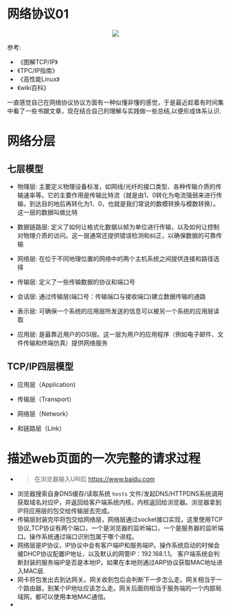 # 网络协议01

<p align='center'>
<img src='https://github.com/w1991668899/blog/blob/master/image/go/%E5%8D%8F%E8%AE%AE%E8%AE%B2%E8%A7%A3.jpg'>
</p>

参考:

- 《图解TCP/IP》
- 《TPC/IP指南》
- 《高性能Linux》
- 《wiki百科》

一直感觉自己在网络协议协议方面有一种似懂非懂的感觉，于是最近趁着有时间集中看了一些书跟文章，现在结合自己的理解与实践做一些总结,以便形成体系认识.

# 网络分层

## 七层模型

- 物理层: 主要定义物理设备标准，如网线/光纤的接口类型、各种传输介质的传输速率等。它的主要作用是传输比特流（就是由1、0转化为电流强弱来进行传输，到达目的地后再转化为1、0，也就是我们常说的数模转换与模数转换）。这一层的数据叫做比特

- 数据链路层: 定义了如何让格式化数据以帧为单位进行传输，以及如何让控制对物理介质的访问。这一层通常还提供错误检测和纠正，以确保数据的可靠传输

- 网络层: 在位于不同地理位置的网络中的两个主机系统之间提供连接和路径选择

- 传输层: 定义了一些传输数据的协议和端口号

- 会话层: 通过传输层(端口号：传输端口与接收端口)建立数据传输的通路

- 表示层: 可确保一个系统的应用层所发送的信息可以被另一个系统的应用层读取

- 应用层: 是最靠近用户的OSI层。这一层为用户的应用程序（例如电子邮件、文件传输和终端仿真）提供网络服务

## TCP/IP四层模型

- 应用层（Application)

- 传输层（Transport）

- 网络层（Network）

- 和链路层（Link）

# 描述web页面的一次完整的请求过程

- >在浏览器输入URI后 https://www.baidu.com 
- 浏览器搜索自身DNS缓存/读取系统 `hosts` 文件/发起DNS/HTTPDNS系统调用获取域名对应IP，并返回给客户端系统内核，内核返回给浏览器。浏览器拿到IP将应用层的包交给传输层去完成。
- 传输层封装完毕将包交给网络层，网络层通过socket接口实现，这里使用TCP协议,TCP协议有两个端口，一个是浏览器的监听端口，一个是服务器的监听端口。操作系统通过端口识别包属于哪个进程。
- 网络层是IP协议，IP协议中会有客户端IP和服务端IP。操作系统启动的时候会被DHCP协议配置IP地址，以及默认的网管IP：192.168.1.1。
  客户端系统会判断封装的服务端IP是否是本地IP。如果在本地则通过ARP协议获取MAC地址进入MAC层.
- 网卡将包发出去到达网关。网关收到包后会判断下一步怎么走。网关相当于一个路由器，到某个IP地址应该怎么走。网关后面则相当于服务端的一个内部局域网，都可以使用本地MAC通信。
- 




  




